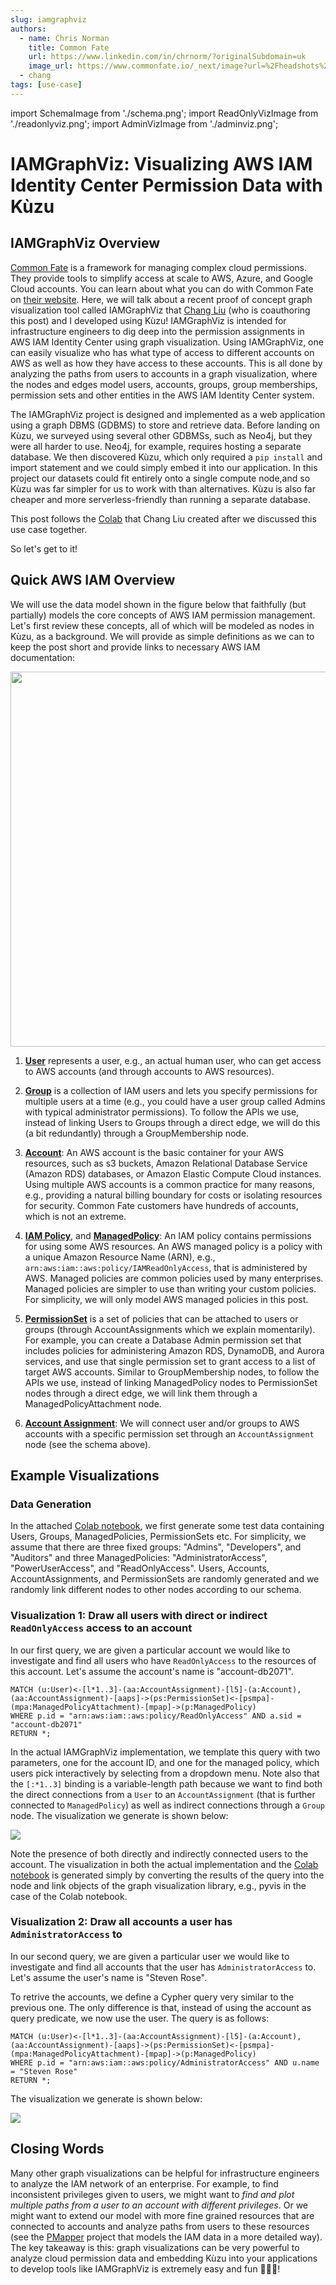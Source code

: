 ```yaml
---
slug: iamgraphviz
authors: 
  - name: Chris Norman
    title: Common Fate
    url: https://www.linkedin.com/in/chrnorm/?originalSubdomain=uk
    image_url: https://www.commonfate.io/_next/image?url=%2Fheadshots%2Fchris.jpg&w=3840&q=75
  - chang
tags: [use-case]
---
```

import SchemaImage from './schema.png';
import ReadOnlyVizImage from './readonlyviz.png';
import AdminVizImage from './adminviz.png';

# IAMGraphViz: Visualizing AWS IAM Identity Center Permission Data with Kùzu

## IAMGraphViz Overview

[Common Fate](https://www.commonfate.io/)  is a framework for managing complex cloud permissions. They provide tools to simplify access at scale to AWS, Azure, and Google Cloud accounts. You can learn about what you can do with Common Fate on [their website](https://www.commonfate.io/). Here, we will talk about a recent proof of concept graph visualization tool called IAMGraphViz that [Chang Liu](https://www.linkedin.com/in/mewim/) (who is coauthoring this post) and I developed using Kùzu! IAMGraphViz is intended for infrastructure engineers to dig deep into the permission assignments in AWS IAM Identity Center using graph visualization. Using IAMGraphViz, one can easily visualize who has what type of access to different accounts on AWS as well as how they have access to these accounts. This is all done by analyzing the paths from users to accounts in a graph visualization, where the nodes and edges model users, accounts, groups, group memberships, permission sets and other entities in the AWS IAM Identity Center system.

<!--truncate-->

The IAMGraphViz project is designed and implemented as a web application using a graph DBMS (GDBMS) to store and retrieve data. Before landing on Kùzu, we surveyed using several other GDBMSs, such as Neo4j, but they were all harder to use. Neo4j, for example, requires hosting a separate database. We then discovered Kùzu, which only required a `pip install` and import statement and we could simply embed it into our application. In this project our datasets could fit entirely onto a single compute node,and so Kùzu was far simpler for us to work with than alternatives. Kùzu is also far cheaper and more serverless-friendly than running a separate database.

This post follows the [Colab](https://colab.research.google.com/drive/1fotlNnOj1FGad6skBG7MRrHVdHd3jIl6) that Chang Liu created after we discussed this use case together.

So let's get to it!

## Quick AWS IAM Overview

We will use the data model shown in the figure below that faithfully (but partially) models the
core concepts of AWS IAM permission management. Let's first review these concepts, all
of which will be modeled as nodes in Kùzu, as a background.
We will provide as simple definitions as we can to keep the post short and provide links
to necessary AWS IAM documentation: 

<div class="img-center">
<img src={SchemaImage} width="600"/>
</div>

1. **[User](https://docs.aws.amazon.com/IAM/latest/UserGuide/id_users.html)** represents a 
user, e.g., an actual human user, who can get access to AWS accounts (and through accounts to AWS resources).

2. **[Group](https://docs.aws.amazon.com/IAM/latest/UserGuide/id_groups.html)** is a collection of IAM users and lets you specify permissions for multiple users at a time (e.g., you could have a user group called Admins with typical administrator permissions).
To follow the APIs we use, instead of linking Users to Groups through a direct edge, we will do this (a bit redundantly) through a GroupMembership node.

3. **[Account](https://docs.aws.amazon.com/organizations/latest/userguide/orgs_getting-started_concepts.html#account)**: An AWS account is the basic container for your AWS resources, such as s3 buckets,
Amazon Relational Database Service (Amazon RDS) databases, or Amazon Elastic Compute Cloud instances.
Using multiple AWS accounts is a common practice for many reasons, e.g., providing a natural billing boundary for costs or isolating resources for security. Common Fate customers have hundreds of 
accounts, which is not an extreme.

4. **[IAM Policy](https://docs.aws.amazon.com/IAM/latest/UserGuide/access_policies.html)**, and **[ManagedPolicy](https://docs.aws.amazon.com/IAM/latest/UserGuide/access_policies_managed-vs-inline.html#aws-managed-policies)**: An IAM policy contains permissions for using some AWS resources. An AWS managed policy is a policy with a unique Amazon Resource Name (ARN), e.g., `arn:aws:iam::aws:policy/IAMReadOnlyAccess`, that is administered by AWS. Managed policies are common policies used by many enterprises. Managed policies are simpler to use than writing your custom policies. 
For simplicity, we will only model AWS managed policies in this post.

5. **[PermissionSet](https://docs.aws.amazon.com/singlesignon/latest/userguide/permissionsetsconcept.html)** is a set of policies that can be attached to users or groups (through AccountAssignments which we explain momentarily). For example, you can create a Database Admin permission set that includes policies for administering Amazon RDS, DynamoDB, and Aurora services, and use that single permission set to grant access to a list of target AWS accounts. Similar to GroupMembership nodes, to follow the APIs we use, instead of linking ManagedPolicy nodes to PermissionSet nodes through a direct edge, we will link them through a ManagedPolicyAttachment node.

6. **[Account Assignment](https://aws.amazon.com/about-aws/whats-new/2020/09/aws-single-sign-on-adds-account-assignment-apis-and-aws-cloudformation-support-to-automate-multi-account-access-management/)**: We will connect user and/or groups to AWS accounts with a specific permission set through an `AccountAssignment` node (see the schema above). 

## Example Visualizations

### Data Generation
In the attached [Colab notebook](https://colab.research.google.com/drive/1fotlNnOj1FGad6skBG7MRrHVdHd3jIl6), we first generate some test data
containing Users, Groups, ManagedPolicies, PermissionSets etc. For simplicity, we assume that there are three fixed groups: "Admins", "Developers", and "Auditors" and three ManagedPolicies: "AdministratorAccess", "PowerUserAccess", and "ReadOnlyAccess". Users, Accounts, 
AccountAssignments, and PermissionSets are randomly generated and we randomly link different nodes to
other nodes according to our schema.

### Visualization 1: Draw all users with direct or indirect `ReadOnlyAccess` access to an account

In our first query, we are given a particular account we would like to investigate and find
all users who have `ReadOnlyAccess` to the resources of this account. Let's assume
the account's name is "account-db2071".
 
``` cypher
MATCH (u:User)<-[l*1..3]-(aa:AccountAssignment)-[l5]-(a:Account),
(aa:AccountAssignment)-[aaps]->(ps:PermissionSet)<-[psmpa]-(mpa:ManagedPolicyAttachment)-[mpap]->(p:ManagedPolicy)
WHERE p.id = "arn:aws:iam::aws:policy/ReadOnlyAccess" AND a.sid = "account-db2071"
RETURN *;
```

In the actual IAMGraphViz implementation, we template this query with two parameters, one for the 
account ID, and one for the managed policy, which users pick interactively by selecting from
a dropdown menu.
Note also that the `[:*1..3]` binding is a variable-length path because we want to find
both the direct connections from a `User` to an `AccountAssignment` (that is further connected to
`ManagedPolicy`) as well as 
indirect connections through a `Group` node. The visualization we generate is shown below:

<div class="img-center">
<img src={ReadOnlyVizImage}/>
</div>

Note the presence of both directly and indirectly connected users to the account.
The visualization in both the actual implementation and the [Colab notebook](https://colab.research.google.com/drive/1fotlNnOj1FGad6skBG7MRrHVdHd3jIl6) is generated simply 
by converting the results of the query into the node and link objects of the graph visualization library,
e.g., pyvis in the case of the Colab notebook.

### Visualization 2: Draw all accounts a user has `AdministratorAccess` to

In our second query, we are given a particular user we would like to investigate and find all accounts that the user has `AdministratorAccess` to. Let's assume the user's name is "Steven Rose". 

To retrive the accounts, we define a Cypher query very similar to the previous one. The only difference is that, instead of using the account as query predicate, we now use the user. The query is as follows:

``` cypher
MATCH (u:User)<-[l*1..3]-(aa:AccountAssignment)-[l5]-(a:Account),
(aa:AccountAssignment)-[aaps]->(ps:PermissionSet)<-[psmpa]-(mpa:ManagedPolicyAttachment)-[mpap]->(p:ManagedPolicy)
WHERE p.id = "arn:aws:iam::aws:policy/AdministratorAccess" AND u.name = "Steven Rose"
RETURN *;
```

The visualization we generate is shown below:

<div class="img-center">
<img src={AdminVizImage}/>
</div>

## Closing Words
Many other graph visualizations can be helpful for infrastructure engineers to analyze the 
IAM network of an enterprise. For example, to find inconsistent privileges given to users,
we might want to *find and plot multiple paths from a user to an account with different privileges*.
Or we might want to extend our model with more fine grained resources that are connected to accounts
and analyze paths from users to these resources (see the [PMapper](https://github.com/nccgroup/PMapper) project that models the IAM data in a more detailed way). The key takeaway is this: graph visualizations can be very powerful to analyze cloud permission data and embedding Kùzu into your applications
to develop tools like IAMGraphViz is extremely easy and fun 🥳🙌💪!

